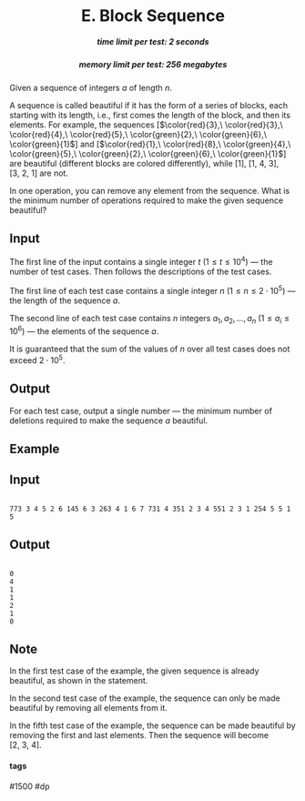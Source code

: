<h1 style='text-align: center;'> E. Block Sequence</h1>

<h5 style='text-align: center;'>time limit per test: 2 seconds</h5>
<h5 style='text-align: center;'>memory limit per test: 256 megabytes</h5>

Given a sequence of integers $a$ of length $n$.

A sequence is called beautiful if it has the form of a series of blocks, each starting with its length, i.e., first comes the length of the block, and then its elements. For example, the sequences [$\color{red}{3},\ \color{red}{3},\ \color{red}{4},\ \color{red}{5},\ \color{green}{2},\ \color{green}{6},\ \color{green}{1}$] and [$\color{red}{1},\ \color{red}{8},\ \color{green}{4},\ \color{green}{5},\ \color{green}{2},\ \color{green}{6},\ \color{green}{1}$] are beautiful (different blocks are colored differently), while [$1$], [$1,\ 4,\ 3$], [$3,\ 2,\ 1$] are not.

In one operation, you can remove any element from the sequence. What is the minimum number of operations required to make the given sequence beautiful?

## Input

The first line of the input contains a single integer $t$ ($1 \le t \le 10^4$) — the number of test cases. Then follows the descriptions of the test cases.

The first line of each test case contains a single integer $n$ ($1 \le n \le 2 \cdot 10^5$) — the length of the sequence $a$.

The second line of each test case contains $n$ integers $a_1, a_2, \dots, a_n$ ($1 \le a_i \le 10^6$) — the elements of the sequence $a$.

It is guaranteed that the sum of the values of $n$ over all test cases does not exceed $2 \cdot 10^5$.

## Output

For each test case, output a single number — the minimum number of deletions required to make the sequence $a$ beautiful.

## Example

## Input


```

773 3 4 5 2 6 145 6 3 263 4 1 6 7 731 4 351 2 3 4 551 2 3 1 254 5 5 1 5
```
## Output


```

0
4
1
1
2
1
0

```
## Note

In the first test case of the example, the given sequence is already beautiful, as shown in the statement.

In the second test case of the example, the sequence can only be made beautiful by removing all elements from it.

In the fifth test case of the example, the sequence can be made beautiful by removing the first and last elements. Then the sequence will become [$2,\ 3,\ 4$].



#### tags 

#1500 #dp 
